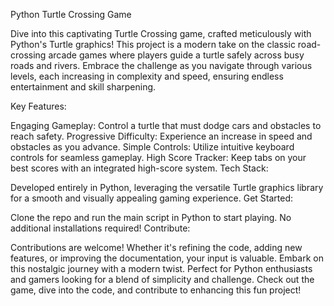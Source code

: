 Python Turtle Crossing Game

Dive into this captivating Turtle Crossing game, crafted meticulously with Python's Turtle graphics! This project is a modern take on the classic road-crossing arcade games where players guide a turtle safely across busy roads and rivers. Embrace the challenge as you navigate through various levels, each increasing in complexity and speed, ensuring endless entertainment and skill sharpening.

Key Features:

Engaging Gameplay: Control a turtle that must dodge cars and obstacles to reach safety.
Progressive Difficulty: Experience an increase in speed and obstacles as you advance.
Simple Controls: Utilize intuitive keyboard controls for seamless gameplay.
High Score Tracker: Keep tabs on your best scores with an integrated high-score system.
Tech Stack:

Developed entirely in Python, leveraging the versatile Turtle graphics library for a smooth and visually appealing gaming experience.
Get Started:

Clone the repo and run the main script in Python to start playing. No additional installations required!
Contribute:

Contributions are welcome! Whether it's refining the code, adding new features, or improving the documentation, your input is valuable.
Embark on this nostalgic journey with a modern twist. Perfect for Python enthusiasts and gamers looking for a blend of simplicity and challenge. Check out the game, dive into the code, and contribute to enhancing this fun project!
